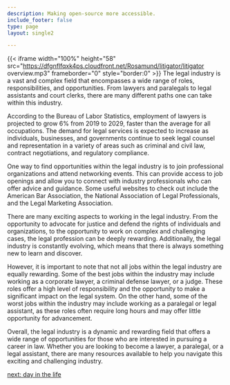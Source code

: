 ```yaml
---
description: Making open-source more accessible.
include_footer: false
type: page
layout: single2

---
```


{{< iframe width="100%" height="58" src="https://dfgnflfqxk4ps.cloudfront.net/Rosamund/litigator/litigator overview.mp3" frameborder="0" style="border:0" >}}
The legal industry is a vast and complex field that encompasses a wide range of roles, responsibilities, and opportunities. From lawyers and paralegals to legal assistants and court clerks, there are many different paths one can take within this industry.

According to the Bureau of Labor Statistics, employment of lawyers is projected to grow 6% from 2019 to 2029, faster than the average for all occupations. The demand for legal services is expected to increase as individuals, businesses, and governments continue to seek legal counsel and representation in a variety of areas such as criminal and civil law, contract negotiations, and regulatory compliance.

One way to find opportunities within the legal industry is to join professional organizations and attend networking events. This can provide access to job openings and allow you to connect with industry professionals who can offer advice and guidance. Some useful websites to check out include the American Bar Association, the National Association of Legal Professionals, and the Legal Marketing Association.

There are many exciting aspects to working in the legal industry. From the opportunity to advocate for justice and defend the rights of individuals and organizations, to the opportunity to work on complex and challenging cases, the legal profession can be deeply rewarding. Additionally, the legal industry is constantly evolving, which means that there is always something new to learn and discover.

However, it is important to note that not all jobs within the legal industry are equally rewarding. Some of the best jobs within the industry may include working as a corporate lawyer, a criminal defense lawyer, or a judge. These roles offer a high level of responsibility and the opportunity to make a significant impact on the legal system. On the other hand, some of the worst jobs within the industry may include working as a paralegal or legal assistant, as these roles often require long hours and may offer little opportunity for advancement.

Overall, the legal industry is a dynamic and rewarding field that offers a wide range of opportunities for those who are interested in pursuing a career in law. Whether you are looking to become a lawyer, a paralegal, or a legal assistant, there are many resources available to help you navigate this exciting and challenging industry.


<a href="https://workdojos.com/litigator/day-in-the-life">next: day in the life</a>
